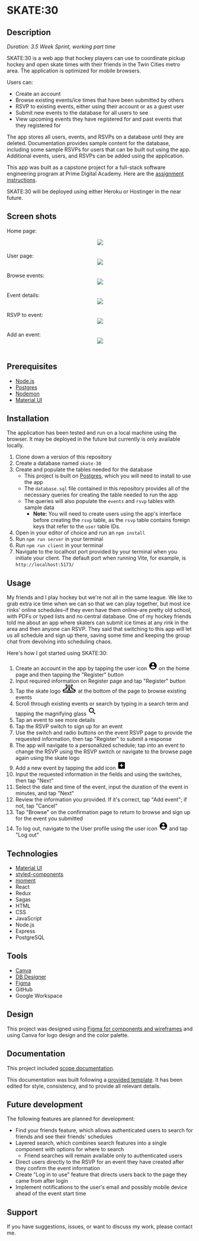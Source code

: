 # SKATE:30

## Description

_Duration: 3.5 Week Sprint, working part time_

SKATE:30 is a web app that hockey players can use to coordinate pickup hockey and open skate times with their friends in the Twin Cities metro area. The application is optimized for mobile browsers.

Users can:

 * Create an account
 * Browse existing events/ice times that have been submitted by others
 * RSVP to existing events, either using their account or as a guest user
 * Submit new events to the database for all users to see
 * View upcoming events they have registered for and past events that they registered for

The app stores all users, events, and RSVPs on a database until they are deleted.  Documentation provides sample content for the database, including some sample RSVPs for users that can be built out using the app.  Additional events, users, and RSVPs can be added using the application.

This app was built as a capstone project for a full-stack software engineering program at Prime Digital Academy.  Here are the [assignment instructions](./INSTRUCTIONS.md).

SKATE:30 will be deployed using either Heroku or Hostinger in the near future.

## Screen shots

Home page:
<br />
<center><image src=public/images/home-page.png width=50%></center>
<br />
User page:
<br />
<center><image src=public/images/user-profile.png width=50%></center>
<br />
Browse events:
<br />
<center><image src=public/images/browse.png width=50%></center>
<br />
Event details: 
<br />
<center><image src=public/images/event-details.png width=50%></center>
<br />
RSVP to event: 
<br />
<center><image src=public/images/rsvp.png width=50%></center>
<br />
Add an event: 
<br />
<center><image src=public/images/add-event.png width=50%></center>
<br />

## Prerequisites

* [Node.js](https://nodejs.org/en/)
* [Postgres](https://www.postgresql.org/download/)
* [Nodemon](https://nodemon.io)
* [Material UI](https://mui.com/)

## Installation

The application has been tested and run on a local machine using the browser. It may be deployed in the future but currently is only available locally.

1. Clone down a version of this repository
2. Create a database named `skate-30`
3. Create and populate the tables needed for the database 
    * This project is built on [Postgres](https://www.postgresql.org/download/), which you will need to install to use the app
    * The `database.sql` file contained in this repository provides all of the necessary queries for creating the table needed to run the app
    * The queries will also populate the `events` and `rsvp` tables with sample data
      * **Note:** You will need to create users using the app's interface before creating the `rsvp` table, as the `rsvp` table contains foreign keys that refer to the `user` table IDs.
4. Open in your editor of choice and run an `npm install`
5. Run `npm run server` in your terminal
6. Run `npm run client` in your terminal
7. Navigate to the localhost port provided by your terminal when you initiate your client.  The default port when running Vite, for example, is `http://localhost:5173/`

## Usage
My friends and I play hockey but we're not all in the same league.  We like to grab extra ice time when we can so that we can play together, but most ice rinks’ online schedules–if they even have them online–are pretty old school, with PDFs or typed lists and no central database.  One of my hockey friends told me about an app where skaters can submit ice times at any rink in the area and then anyone can RSVP.  They said that switching to this app will let us all schedule and sign up there, saving some time and keeping the group chat from devolving into scheduling chaos.

Here's how I got started using SKATE:30:

1. Create an account in the app by tapping the user icon <svg xmlns="http://www.w3.org/2000/svg" height="24" viewBox="0 0 24 24" width="24"><path d="M0 0h24v24H0z" fill="#fff"/><path d="M12 2C6.48 2 2 6.48 2 12s4.48 10 10 10 10-4.48 10-10S17.52 2 12 2zm0 3c1.66 0 3 1.34 3 3s-1.34 3-3 3-3-1.34-3-3 1.34-3 3-3zm0 14.2c-2.5 0-4.71-1.28-6-3.22.03-1.99 4-3.08 6-3.08 1.99 0 5.97 1.09 6 3.08-1.29 1.94-3.5 3.22-6 3.22z"/></svg> on the home page and then tapping the "Register" button
2. Input required information on Register page and tap "Register" button
3. Tap the skate logo <img src="public/images/skates.svg" alt="logo" height="24px"> at the bottom of the page to browse existing events
4. Scroll through existing events or search by typing in a search term and tapping the magnifying glass <svg xmlns="http://www.w3.org/2000/svg" height="24" viewBox="0 0 24 24" width="24"><path d="M0 0h24v24H0z" fill="#fff"/><path d="M15.5 14h-.79l-.28-.27C15.41 12.59 16 11.11 16 9.5 16 5.91 13.09 3 9.5 3S3 5.91 3 9.5 5.91 16 9.5 16c1.61 0 3.09-.59 4.23-1.57l.27.28v.79l5 4.99L20.49 19l-4.99-5zm-6 0C7.01 14 5 11.99 5 9.5S7.01 5 9.5 5 14 7.01 14 9.5 11.99 14 9.5 14z"/></svg>
5. Tap an event to see more details
6. Tap the RSVP switch to sign up for an event
7. Use the switch and radio buttons on the event RSVP page to provide the requested information, then tap "Register" to submit a response
8. The app will navigate to a personalized schedule; tap into an event to change the RSVP using the RSVP switch or navigate to the browse page again using the skate logo
9. Add a new event by tapping the add icon <svg xmlns="http://www.w3.org/2000/svg" height="24" viewBox="0 0 24 24" width="24"><path d="M0 0h24v24H0z" fill="#fff"/><path d="M19 3H5c-1.11 0-2 .9-2 2v14c0 1.1.89 2 2 2h14c1.1 0 2-.9 2-2V5c0-1.1-.9-2-2-2zm-2 10h-4v4h-2v-4H7v-2h4V7h2v4h4v2z"/></svg>
10. Input the requested information in the fields and using the switches, then tap "Next"
11. Select the date and time of the event, input the duration of the event in minutes, and tap "Next"
12. Review the information you provided.  If it's correct, tap "Add event"; if not, tap "Cancel"
13. Tap "Browse" on the confirmation page to return to browse and sign up for the event you submitted
14. To log out, navigate to the User profile using the user icon <svg xmlns="http://www.w3.org/2000/svg" height="24" viewBox="0 0 24 24" width="24"><path d="M0 0h24v24H0z" fill="#fff"/><path d="M12 2C6.48 2 2 6.48 2 12s4.48 10 10 10 10-4.48 10-10S17.52 2 12 2zm0 3c1.66 0 3 1.34 3 3s-1.34 3-3 3-3-1.34-3-3 1.34-3 3-3zm0 14.2c-2.5 0-4.71-1.28-6-3.22.03-1.99 4-3.08 6-3.08 1.99 0 5.97 1.09 6 3.08-1.29 1.94-3.5 3.22-6 3.22z"/></svg> and tap "Log out"

## Technologies

* [Material UI](https://mui.com/)
* [styled-components](https://styled-components.com/)
* [moment](https://momentjs.com/)
* React
* Redux
* Sagas
* HTML
* CSS
* JavaScript
* Node.js
* Express
* PostgreSQL

## Tools

* [Canva](https://www.canva.com/)
* [DB Designer](https://www.dbdesigner.net/)
* [Figma](https://www.figma.com)
* GitHub
* Google Workspace

## Design
This project was designed using [Figma for components and wireframes](https://www.figma.com/design/cvAvrt5cr5zxz75uAspCKX/style-guide-and-design-system?node-id=1879-11810&t=Gx4w4do3Vj2MgEen-1) and using Canva for logo design and the color palette.

## Documentation
This project included [scope documentation](https://docs.google.com/document/d/1Dx7jnx_YDbxs0hUD6uqEQR_CtspXngCvo_zYZyR-IfI/edit?usp=sharing).

This documentation was built following a [provided template](https://github.com/PrimeAcademy/readme-template/blob/main/README.md).   It has been edited for style,  consistency, and to provide all relevant details.

## Future development
The following features are planned for development:

* Find your friends feature, which allows authenticated users to search for friends and see their friends' schedules
* Layered search, which combines search features into a single component with options for where to search
  * Friend searches will remain available only to authenticated users
* Direct users directly to the RSVP for an event they have created after they confirm the event information
* Create "Log in to use" feature that directs users back to the page they came from after login
* Implement notifications to the user's email and possibly mobile device ahead of the event start time


## Support
If you have suggestions, issues, or want to discuss my work, please contact me.
